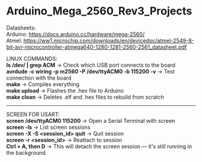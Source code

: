 # Arduino_Mega_2560_Rev3_Projects

Datasheets:   
Arduino: https://docs.arduino.cc/hardware/mega-2560/   
Atmel: https://ww1.microchip.com/downloads/en/devicedoc/atmel-2549-8-bit-avr-microcontroller-atmega640-1280-1281-2560-2561_datasheet.pdf   

LINUX COMMANDS:   
**ls /dev/ | grep ACM** → Check which USB port connects to the board  
**avrdude -c wiring -p m2560 -P /dev/ttyACM0 -b 115200 -v** → Test connection with the board   
**make** → Compiles everything   
**make upload** → Flashes the .hex file to Arduino   
**make clean** → Deletes .elf and .hex files to rebuild from scratch     
   
________________________________________________________________________________________________    

SCREEN FOR USART:    
**screen /dev/ttyACM0 115200** → Open a Serial Terminal with screen    
**screen -ls** → List screen sessions    
**screen -X -S <session_id> quit** → Quit session    
**screen -r <session_id>** → Reattach to session    
**Ctrl + A, then D** → This will detach the screen session — it's still running in the background.    
